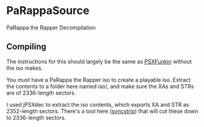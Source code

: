 # PaRappaSource
PaRappa the Rapper Decompilation

## Compiling
The instructions for this should largely be the same as [PSXFunkin](https://github.com/cuckydev/PSXFunkin/blob/master/COMPILE.md) without the iso makes.

You must have a PaRappa the Rapper iso to create a playable iso. Extract the contents to a folder here named iso/, and make sure the XAs and STRs are of 2336-length sectors.

I used jPSXdec to extract the iso contents, which exports XA and STR as 2352-length sectors. There's a tool here ([syncstrip](/tools/syncstrip/syncstrip.c)) that will cut these down to 2336-length sectors.
